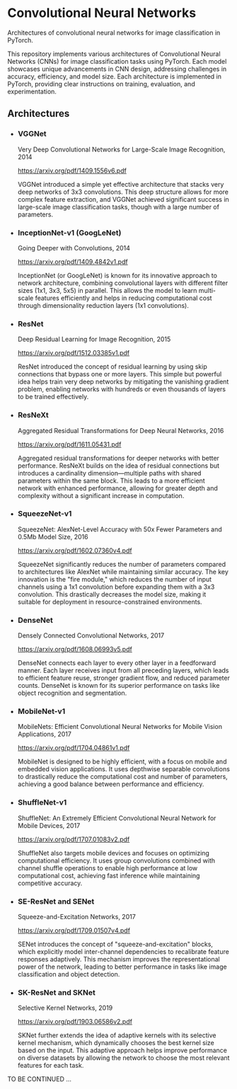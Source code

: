 # Convolutional Neural Networks
Architectures of convolutional neural networks for image classification in PyTorch.

This repository implements various architectures of Convolutional Neural Networks (CNNs) for image classification tasks using PyTorch.
Each model showcases unique advancements in CNN design, addressing challenges in accuracy, efficiency, and model size.
Each architecture is implemented in PyTorch, providing clear instructions on training, evaluation, and experimentation.

## Architectures

* ### VGGNet

    Very Deep Convolutional Networks for Large-Scale Image Recognition, 2014
    
    https://arxiv.org/pdf/1409.1556v6.pdf

    VGGNet introduced a simple yet effective architecture that stacks very deep networks of 3x3 convolutions.
    This deep structure allows for more complex feature extraction, and VGGNet achieved significant success in large-scale image classification tasks, though with a large number of parameters.
        

* ### InceptionNet-v1 (GoogLeNet)

    Going Deeper with Convolutions, 2014

    https://arxiv.org/pdf/1409.4842v1.pdf

    InceptionNet (or GoogLeNet) is known for its innovative approach to network architecture, combining convolutional layers with different filter sizes (1x1, 3x3, 5x5) in parallel.
    This allows the model to learn multi-scale features efficiently and helps in reducing computational cost through dimensionality reduction layers (1x1 convolutions).

* ### ResNet

    Deep Residual Learning for Image Recognition, 2015

    https://arxiv.org/pdf/1512.03385v1.pdf

    ResNet introduced the concept of residual learning by using skip connections that bypass one or more layers.
    This simple but powerful idea helps train very deep networks by mitigating the vanishing gradient problem, enabling networks with hundreds or even thousands of layers to be trained effectively.

* ### ResNeXt
    Aggregated Residual Transformations for Deep Neural Networks, 2016
    
    https://arxiv.org/pdf/1611.05431.pdf

    Aggregated residual transformations for deeper networks with better performance.
    ResNeXt builds on the idea of residual connections but introduces a cardinality dimension—multiple paths with shared parameters within the same block.
    This leads to a more efficient network with enhanced performance, allowing for greater depth and complexity without a significant increase in computation.

* ### SqueezeNet-v1

    SqueezeNet: AlexNet-Level Accuracy with 50x Fewer Parameters and 0.5Mb Model Size, 2016

    https://arxiv.org/pdf/1602.07360v4.pdf

    SqueezeNet significantly reduces the number of parameters compared to architectures like AlexNet while maintaining similar accuracy.
    The key innovation is the "fire module," which reduces the number of input channels using a 1x1 convolution before expanding them with a 3x3 convolution.
    This drastically decreases the model size, making it suitable for deployment in resource-constrained environments.

* ### DenseNet

    Densely Connected Convolutional Networks, 2017

    https://arxiv.org/pdf/1608.06993v5.pdf

    DenseNet connects each layer to every other layer in a feedforward manner.
    Each layer receives input from all preceding layers, which leads to efficient feature reuse, stronger gradient flow, and reduced parameter counts.
    DenseNet is known for its superior performance on tasks like object recognition and segmentation.

* ### MobileNet-v1

    MobileNets: Efficient Convolutional Neural Networks for Mobile Vision Applications, 2017

    https://arxiv.org/pdf/1704.04861v1.pdf

    MobileNet is designed to be highly efficient, with a focus on mobile and embedded vision applications.
    It uses depthwise separable convolutions to drastically reduce the computational cost and number of parameters, achieving a good balance between performance and efficiency.

* ### ShuffleNet-v1

    ShuffleNet: An Extremely Efficient Convolutional Neural Network for Mobile Devices, 2017

    https://arxiv.org/pdf/1707.01083v2.pdf

    ShuffleNet also targets mobile devices and focuses on optimizing computational efficiency.
    It uses group convolutions combined with channel shuffle operations to enable high performance at low computational cost, achieving fast inference while maintaining competitive accuracy.

* ### SE-ResNet and SENet

    Squeeze-and-Excitation Networks, 2017

    https://arxiv.org/pdf/1709.01507v4.pdf

    SENet introduces the concept of "squeeze-and-excitation" blocks, which explicitly model inter-channel dependencies to recalibrate feature responses adaptively.
    This mechanism improves the representational power of the network, leading to better performance in tasks like image classification and object detection.

* ### SK-ResNet and SKNet

    Selective Kernel Networks, 2019

    https://arxiv.org/pdf/1903.06586v2.pdf

    SKNet further extends the idea of adaptive kernels with its selective kernel mechanism, which dynamically chooses the best kernel size based on the input.
    This adaptive approach helps improve performance on diverse datasets by allowing the network to choose the most relevant features for each task.


TO BE CONTINUED ...
